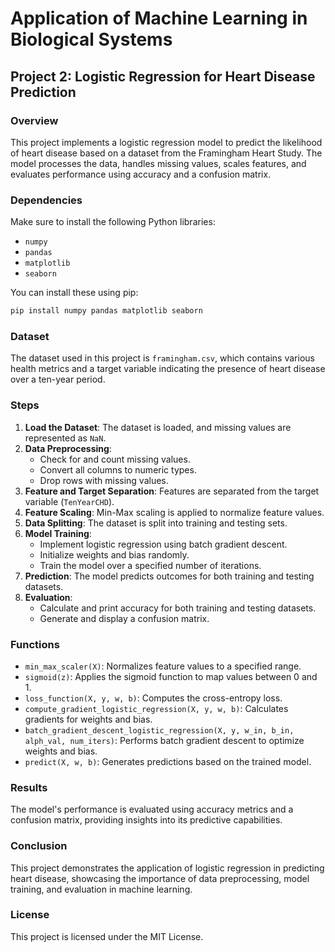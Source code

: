 # Application of Machine Learning in Biological Systems

## Project 2: Logistic Regression for Heart Disease Prediction

### Overview
This project implements a logistic regression model to predict the likelihood of heart disease based on a dataset from the Framingham Heart Study. The model processes the data, handles missing values, scales features, and evaluates performance using accuracy and a confusion matrix.

### Dependencies
Make sure to install the following Python libraries:
- `numpy`
- `pandas`
- `matplotlib`
- `seaborn`

You can install these using pip:
```bash
pip install numpy pandas matplotlib seaborn
```

### Dataset
The dataset used in this project is `framingham.csv`, which contains various health metrics and a target variable indicating the presence of heart disease over a ten-year period.

### Steps
1. **Load the Dataset**: The dataset is loaded, and missing values are represented as `NaN`.
2. **Data Preprocessing**:
    - Check for and count missing values.
    - Convert all columns to numeric types.
    - Drop rows with missing values.
3. **Feature and Target Separation**: Features are separated from the target variable (`TenYearCHD`).
4. **Feature Scaling**: Min-Max scaling is applied to normalize feature values.
5. **Data Splitting**: The dataset is split into training and testing sets.
6. **Model Training**:
    - Implement logistic regression using batch gradient descent.
    - Initialize weights and bias randomly.
    - Train the model over a specified number of iterations.
7. **Prediction**: The model predicts outcomes for both training and testing datasets.
8. **Evaluation**:
    - Calculate and print accuracy for both training and testing datasets.
    - Generate and display a confusion matrix.

### Functions
- `min_max_scaler(X)`: Normalizes feature values to a specified range.
- `sigmoid(z)`: Applies the sigmoid function to map values between 0 and 1.
- `loss_function(X, y, w, b)`: Computes the cross-entropy loss.
- `compute_gradient_logistic_regression(X, y, w, b)`: Calculates gradients for weights and bias.
- `batch_gradient_descent_logistic_regression(X, y, w_in, b_in, alph_val, num_iters)`: Performs batch gradient descent to optimize weights and bias.
- `predict(X, w, b)`: Generates predictions based on the trained model.

### Results
The model's performance is evaluated using accuracy metrics and a confusion matrix, providing insights into its predictive capabilities.

### Conclusion
This project demonstrates the application of logistic regression in predicting heart disease, showcasing the importance of data preprocessing, model training, and evaluation in machine learning.

### License
This project is licensed under the MIT License.  